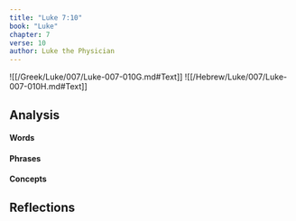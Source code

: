 ```yaml
---
title: "Luke 7:10"
book: "Luke"
chapter: 7
verse: 10
author: Luke the Physician
---
```

![[/Greek/Luke/007/Luke-007-010G.md#Text]]
![[/Hebrew/Luke/007/Luke-007-010H.md#Text]]

## Analysis

#### Words

#### Phrases

#### Concepts

## Reflections
